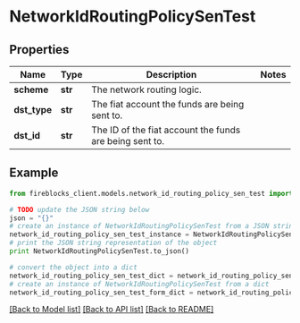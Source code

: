 # NetworkIdRoutingPolicySenTest


## Properties
Name | Type | Description | Notes
------------ | ------------- | ------------- | -------------
**scheme** | **str** | The network routing logic. | 
**dst_type** | **str** | The fiat account the funds are being sent to. | 
**dst_id** | **str** | The ID of the fiat account the funds are being sent to. | 

## Example

```python
from fireblocks_client.models.network_id_routing_policy_sen_test import NetworkIdRoutingPolicySenTest

# TODO update the JSON string below
json = "{}"
# create an instance of NetworkIdRoutingPolicySenTest from a JSON string
network_id_routing_policy_sen_test_instance = NetworkIdRoutingPolicySenTest.from_json(json)
# print the JSON string representation of the object
print NetworkIdRoutingPolicySenTest.to_json()

# convert the object into a dict
network_id_routing_policy_sen_test_dict = network_id_routing_policy_sen_test_instance.to_dict()
# create an instance of NetworkIdRoutingPolicySenTest from a dict
network_id_routing_policy_sen_test_form_dict = network_id_routing_policy_sen_test.from_dict(network_id_routing_policy_sen_test_dict)
```
[[Back to Model list]](../README.md#documentation-for-models) [[Back to API list]](../README.md#documentation-for-api-endpoints) [[Back to README]](../README.md)


